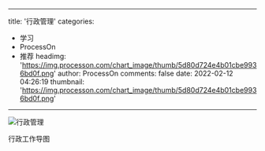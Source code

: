 
---
title: '行政管理'
categories: 
 - 学习
 - ProcessOn
 - 推荐
headimg: 'https://img.processon.com/chart_image/thumb/5d80d724e4b01cbe9936bd0f.png'
author: ProcessOn
comments: false
date: 2022-02-12 04:26:19
thumbnail: 'https://img.processon.com/chart_image/thumb/5d80d724e4b01cbe9936bd0f.png'
---

<div>   
<img class="thumb" alt="行政管理" src="https://img.processon.com/chart_image/thumb/5d80d724e4b01cbe9936bd0f.png" referrerpolicy="no-referrer">
<p>行政工作导图</p>  
</div>
            